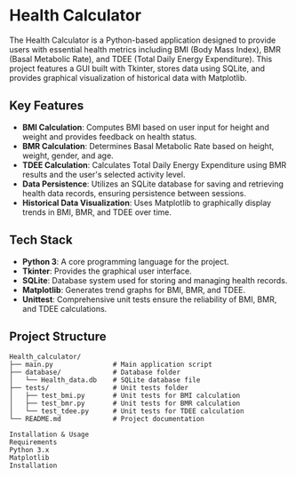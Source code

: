 # Health Calculator

The Health Calculator is a Python-based application designed to provide users with essential health metrics including BMI (Body Mass Index), BMR (Basal Metabolic Rate), and TDEE (Total Daily Energy Expenditure). 
This project features a GUI built with Tkinter, stores data using SQLite, and provides graphical visualization of historical data with Matplotlib.

## Key Features

- **BMI Calculation**: Computes BMI based on user input for height and weight and provides feedback on health status.
- **BMR Calculation**: Determines Basal Metabolic Rate based on height, weight, gender, and age.
- **TDEE Calculation**: Calculates Total Daily Energy Expenditure using BMR results and the user's selected activity level.
- **Data Persistence**: Utilizes an SQLite database for saving and retrieving health data records, ensuring persistence between sessions.
- **Historical Data Visualization**: Uses Matplotlib to graphically display trends in BMI, BMR, and TDEE over time.

## Tech Stack

- **Python 3**: A core programming language for the project.
- **Tkinter**: Provides the graphical user interface.
- **SQLite**: Database system used for storing and managing health records.
- **Matplotlib**: Generates trend graphs for BMI, BMR, and TDEE.
- **Unittest**: Comprehensive unit tests ensure the reliability of BMI, BMR, and TDEE calculations.

## Project Structure

```plaintext
Health_calculator/
├── main.py               # Main application script
├── database/             # Database folder
│   └── Health_data.db    # SQLite database file
├── tests/                # Unit tests folder
│   ├── test_bmi.py       # Unit tests for BMI calculation
│   ├── test_bmr.py       # Unit tests for BMR calculation
│   └── test_tdee.py      # Unit tests for TDEE calculation
└── README.md             # Project documentation

Installation & Usage
Requirements
Python 3.x
Matplotlib
Installation

